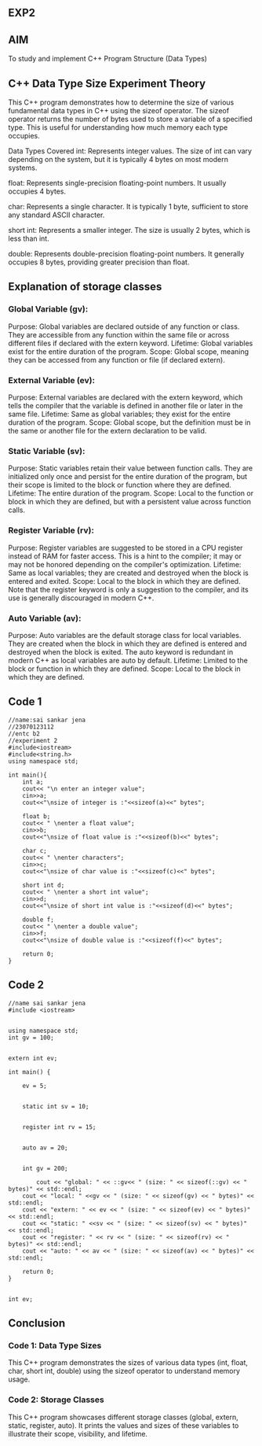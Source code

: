 ## EXP2
## AIM
To study and implement C++ Program Structure (Data Types)

## C++ Data Type Size Experiment Theory
This C++ program demonstrates how to determine the size of various fundamental data types in C++ using the sizeof operator. The sizeof operator returns the number of bytes used to store a variable of a specified type. This is useful for understanding how much memory each type occupies.

Data Types Covered
int: Represents integer values. The size of int can vary depending on the system, but it is typically 4 bytes on most modern systems.

float: Represents single-precision floating-point numbers. It usually occupies 4 bytes.

char: Represents a single character. It is typically 1 byte, sufficient to store any standard ASCII character.

short int: Represents a smaller integer. The size is usually 2 bytes, which is less than int.

double: Represents double-precision floating-point numbers. It generally occupies 8 bytes, providing greater precision than float.

## Explanation of storage classes



### Global Variable (gv):
Purpose: Global variables are declared outside of any function or class. They are accessible from any function within the same file or across different files if declared with the extern keyword.
Lifetime: Global variables exist for the entire duration of the program.
Scope: Global scope, meaning they can be accessed from any function or file (if declared extern).

### External Variable (ev):

Purpose: External variables are declared with the extern keyword, which tells the compiler that the variable is defined in another file or later in the same file.
Lifetime: Same as global variables; they exist for the entire duration of the program.
Scope: Global scope, but the definition must be in the same or another file for the extern declaration to be valid.
### Static Variable (sv):

Purpose: Static variables retain their value between function calls. They are initialized only once and persist for the entire duration of the program, but their scope is limited to the block or function where they are defined.
Lifetime: The entire duration of the program.
Scope: Local to the function or block in which they are defined, but with a persistent value across function calls.
### Register Variable (rv):

Purpose: Register variables are suggested to be stored in a CPU register instead of RAM for faster access. This is a hint to the compiler; it may or may not be honored depending on the compiler's optimization.
Lifetime: Same as local variables; they are created and destroyed when the block is entered and exited.
Scope: Local to the block in which they are defined. Note that the register keyword is only a suggestion to the compiler, and its use is generally discouraged in modern C++.
### Auto Variable (av):

Purpose: Auto variables are the default storage class for local variables. They are created when the block in which they are defined is entered and destroyed when the block is exited. The auto keyword is redundant in modern C++ as local variables are auto by default.
Lifetime: Limited to the block or function in which they are defined.
Scope: Local to the block in which they are defined.

## Code 1
```
//name:sai sankar jena
//23070123112
//entc b2 
//experiment 2
#include<iostream>
#include<string.h>
using namespace std;

int main(){
    int a;
    cout<< "\n enter an integer value";
    cin>>a;
    cout<<"\nsize of integer is :"<<sizeof(a)<<" bytes";
    
    float b;
    cout<< " \nenter a float value";
    cin>>b;
    cout<<"\nsize of float value is :"<<sizeof(b)<<" bytes";
    
    char c;
    cout<< " \nenter characters";
    cin>>c;
    cout<<"\nsize of char value is :"<<sizeof(c)<<" bytes";
    
    short int d;
    cout<< " \nenter a short int value";
    cin>>d;
    cout<<"\nsize of short int value is :"<<sizeof(d)<<" bytes";
    
    double f;
    cout<< " \nenter a double value";
    cin>>f;
    cout<<"\nsize of double value is :"<<sizeof(f)<<" bytes";
    
    return 0;
}
```
## Code 2
```
//name sai sankar jena
#include <iostream>


using namespace std;
int gv = 100; 


extern int ev;

int main() {
    
    ev = 5;

    
    static int sv = 10;

    
    register int rv = 15;

    
    auto av = 20;

    
    int gv = 200;

        cout << "global: " << ::gv<< " (size: " << sizeof(::gv) << " bytes)" << std::endl;
    cout << "local: " <<gv << " (size: " << sizeof(gv) << " bytes)" << std::endl;
    cout << "extern: " << ev << " (size: " << sizeof(ev) << " bytes)" << std::endl;
    cout << "static: " <<sv << " (size: " << sizeof(sv) << " bytes)" << std::endl;
    cout << "register: " << rv << " (size: " << sizeof(rv) << " bytes)" << std::endl;
    cout << "auto: " << av << " (size: " << sizeof(av) << " bytes)" << std::endl;

    return 0;
}


int ev;
```
## Conclusion
### Code 1: Data Type Sizes
This C++ program demonstrates the sizes of various data types (int, float, char, short int, double) using the sizeof operator to understand memory usage.

### Code 2: Storage Classes
This C++ program showcases different storage classes (global, extern, static, register, auto). It prints the values and sizes of these variables to illustrate their scope, visibility, and lifetime.



